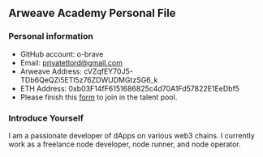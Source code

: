 ## Arweave Academy Personal File

### Personal information

- GitHub account: o-brave
- Email: privatetlord@gmail.com
- Arweave Address: cVZqfEY70J5-TDb6QeQZi5ETl5z76ZDWUDMGtzSG6_k
- ETH Address: 0xb03F14fF6151686825c4d70A1Fd57822E1EeDbf5
- Please finish this [form](https://docs.google.com/forms/d/e/1FAIpQLSfWA5fIIcBgmRppm3jNz5vmf9Mai_QMVil-2pO4r7YKn_Zhtw/viewform?usp=sf_link) to join in the talent pool.

### Introduce Yourself
I am a passionate developer of dApps on various web3 chains. I currently work as a freelance node developer, node runner, and node operator.

